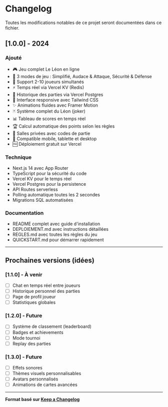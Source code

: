 # Changelog

Toutes les modifications notables de ce projet seront documentées dans ce fichier.

## [1.0.0] - 2024

### Ajouté
- 🎮 Jeu complet Le Léon en ligne
- 🎴 3 modes de jeu : Simplifié, Audace & Attaque, Sécurité & Défense
- 👥 Support 2-10 joueurs simultanés
- ⚡ Temps réel via Vercel KV (Redis)
- 💾 Historique des parties via Vercel Postgres
- 🎨 Interface responsive avec Tailwind CSS
- ✨ Animations fluides avec Framer Motion
- 🃏 Système complet du Léon (joker)
- 📊 Tableau de scores en temps réel
- 🏆 Calcul automatique des points selon les règles
- 🔐 Salles privées avec codes de partie
- 📱 Compatible mobile, tablette et desktop
- 🆓 Déploiement gratuit sur Vercel

### Technique
- Next.js 14 avec App Router
- TypeScript pour la sécurité du code
- Vercel KV pour le temps réel
- Vercel Postgres pour la persistence
- API Routes serverless
- Polling automatique toutes les 2 secondes
- Migrations SQL automatisées

### Documentation
- README complet avec guide d'installation
- DEPLOIEMENT.md avec instructions détaillées
- REGLES.md avec toutes les règles du jeu
- QUICKSTART.md pour démarrer rapidement

---

## Prochaines versions (idées)

### [1.1.0] - À venir
- [ ] Chat en temps réel entre joueurs
- [ ] Historique personnel des parties
- [ ] Page de profil joueur
- [ ] Statistiques globales

### [1.2.0] - Future
- [ ] Système de classement (leaderboard)
- [ ] Badges et achievements
- [ ] Mode tournoi
- [ ] Replay des parties

### [1.3.0] - Future
- [ ] Effets sonores
- [ ] Thèmes visuels personnalisables
- [ ] Avatars personnalisés
- [ ] Animations de cartes avancées

---

**Format basé sur [Keep a Changelog](https://keepachangelog.com/)**
